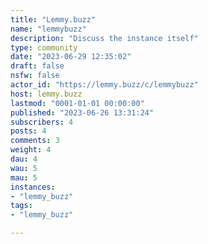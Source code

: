 ```yaml
---
title: "Lemmy.buzz" 
name: "lemmybuzz"
description: "Discuss the instance itself"
type: community
date: "2023-06-29 12:35:02"
draft: false
nsfw: false
actor_id: "https://lemmy.buzz/c/lemmybuzz"
host: lemmy.buzz
lastmod: "0001-01-01 00:00:00"
published: "2023-06-26 13:31:24"
subscribers: 4
posts: 4
comments: 3
weight: 4
dau: 4
wau: 5
mau: 5
instances:
- "lemmy_buzz"
tags: 
- "lemmy_buzz"

---
```

